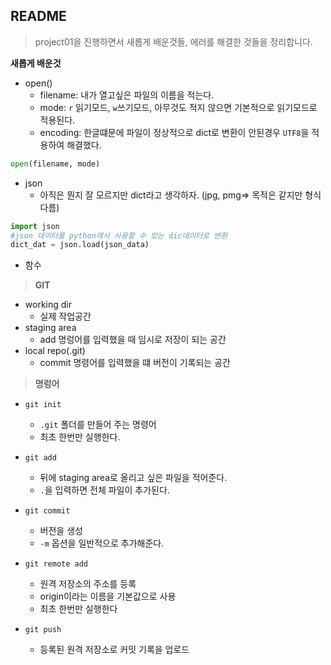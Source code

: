 ## README

> project01을 진행하면서 새롭게 배운것들, 에러를 해결한 것들을 정리합니다.  



**새롭게 배운것**

- open()
  - filename: 내가 열고싶은 파일의 이름을 적는다.
  - mode: `r` 읽기모드, `w`쓰기모드, 아무것도 적지 않으면 기본적으로 읽기모드로 적용된다.
  - encoding: 한글떄문에 파일이 정상적으로 dict로 변환이 안된경우 `UTF8`을 적용하여 해결했다.

```python
open(filename, mode)
```



- json
  - 아직은 뭔지 잘 모르지만 dict라고 생각하자. (jpg, pmg=> 목적은 같지만 형식다름)

```python
import json
#json 데이터를 python에서 사용할 수 있는 dic데이터로 변환
dict_dat = json.load(json_data)
```

- 함수



> **GIT**

- working dir
  - 실제 작업공간
- staging area
  - add 명렁어를 입력했을 때 임시로 저장이 되는 공간
- local repo(.git)
  - commit 명령어를 입력했을 떄 버전이 기록되는 공간

> **명렁어** 

- `git init`
  - `.git` 폴더를 만들어 주는 명령어
  - 최초 한번만 실행한다.

- `git add`
  - 뒤에 staging area로 올리고 싶은 파일을 적어준다.
  - `.`을 입력하면 전체 파일이 추가된다.

- `git commit`
  - 버전을 생성
  - `-m` 옵션을 일반적으로 추가해준다.

- `git remote add`
  - 원격 저장소의 주소를 등록
  - origin이라는 이름을 기본값으로 사용
  - 최초 한번만 실행한다

- `git push`

  - 등록된 원격 저장소로 커밋 기록을 업로드

    